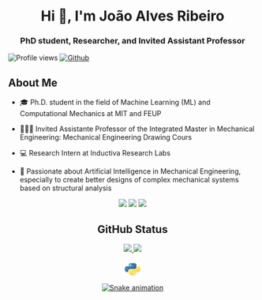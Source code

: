 <h1 align="center">Hi 👋, I'm João Alves Ribeiro</h1>
<h3 align="center">PhD student, Researcher, and Invited Assistant Professor</h3>
  
![Profile views](https://visitor-badge.glitch.me/badge?page_id=Joao97ribeiro.Joao97ribeiro)
[![Github](https://img.shields.io/github/followers/Joao97ribeiro?label=Follow&style=social)](https://github.com/Joao97ribeiro)
  
<h2> About Me</h2>
  
- 🎓 Ph.D. student in the field of Machine Learning (ML) and Computational Mechanics at MIT and FEUP
  
- 🧑🏽‍🏫 Invited Assistante Professor of the Integrated Master in Mechanical Engineering: Mechanical Engineering Drawing Cours
  
- 💻 Research Intern at Inductiva Research Labs
  
- 💬 Passionate about Artificial Intelligence in Mechanical Engineering, especially to create better designs of complex mechanical systems based on structural analysis
  
<div align="center">
   <a href="https://www.linkedin.com/in/joao97ribeiro/" target="_blank"><img src="https://img.shields.io/badge/-LinkedIn-%230077B5?style=for-the-badge&logo=linkedin&logoColor=white" target="_blank"></a> 
  <a href="https://instagram.com/joao97ribeiro" target="_blank"><img src="https://img.shields.io/badge/-Instagram-%23E4405F?style=for-the-badge&logo=instagram&logoColor=white" target="_blank"></a>
  <a href = "mailto:jp.ar@hotmail.com"><img src="https://img.shields.io/badge/Microsoft_Outlook-0078D4?style=for-the-badge&logo=microsoft-outlook&logoColor=white" target="_blank"></a>  
  
<h2> GitHub Status</h2>
 
<div>
  <a href="https://github.com/Joao97ribeiro">
<img height="180em" src="https://github-readme-stats.vercel.app/api?username=Joao97ribeiro&show_icons=true&theme=dark&include_all_commits=true&count_private=true"/>
<img height="180em" src="https://github-readme-stats.vercel.app/api/top-langs/?username=Joao97ribeiro&layout=compact&langs_count=7&theme=dark"/>
</div>
<div style="display: inline_block"><br>
<img align="center" alt="Joao-Python" height="30" width="40" src="https://raw.githubusercontent.com/devicons/devicon/master/icons/python/python-original.svg">
</div>
 
 
![Snake animation](https://github.com/Joao97ribeiro/Joao97ribeiro/blob/output/github-contribution-grid-snake.svg)
